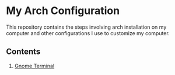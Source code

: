 # My Arch Configuration

This repository contains the steps involving arch installation on my computer and other configurations  I use to customize my computer.


## Contents

1. [Gnome Terminal](https://github.com/ankan17/my-arch-configuration/blob/master/gnome-terminal.md)
